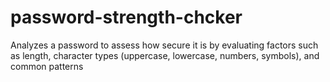 # password-strength-chcker
Analyzes a password to assess how secure it is by evaluating factors such as length, character types (uppercase, lowercase, numbers, symbols), and common patterns

